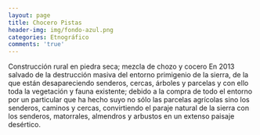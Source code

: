 ```yaml
---
layout: page
title: Chocero Pistas
header-img: img/fondo-azul.png
categories: Etnográfico
comments: 'true'
---
```



Construcción rural en piedra seca; mezcla de chozo y cocero En 2013 salvado de la destrucción masiva del entorno primigenio de la sierra, de la que están desapareciendo senderos, cercas, árboles y parcelas y con ello toda la vegetación y fauna existente; debido a la compra de todo el entorno por un particular que ha hecho suyo no sólo las parcelas agrícolas sino los senderos, caminos y cercas, convirtiendo el paraje natural de la sierra con los senderos, matorrales, almendros y arbustos en un extenso paisaje desértico.

<div class="photos">
</div>
